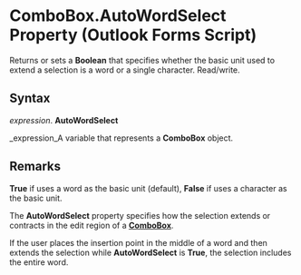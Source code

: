 
# ComboBox.AutoWordSelect Property (Outlook Forms Script)

Returns or sets a  **Boolean** that specifies whether the basic unit used to extend a selection is a word or a single character. Read/write.


## Syntax

 _expression_. **AutoWordSelect**

 _expression_A variable that represents a  **ComboBox** object.


## Remarks

 **True** if uses a word as the basic unit (default), **False** if uses a character as the basic unit.

The  **AutoWordSelect** property specifies how the selection extends or contracts in the edit region of a **[ComboBox](31e7c1de-ee4e-b3d9-4579-7fc6b215bad3.md)**.

If the user places the insertion point in the middle of a word and then extends the selection while  **AutoWordSelect** is **True**, the selection includes the entire word.

